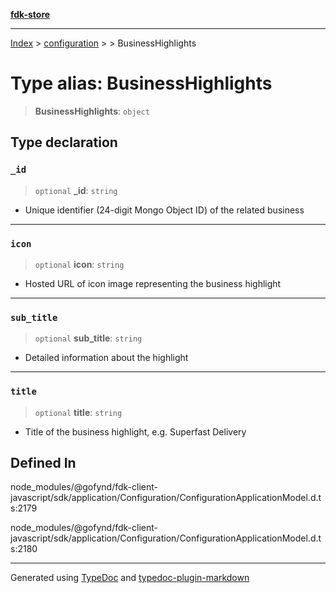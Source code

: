 [**fdk-store**](../../../README.md)
***

[Index](../../../API.md) > [configuration](../../README.md) > [<internal>](../README.md) > BusinessHighlights

# Type alias: BusinessHighlights

> **BusinessHighlights**: `object`

## Type declaration

### `_id`

> `optional` **\_id**: `string`

- Unique identifier (24-digit Mongo Object ID) of
the related business

***

### `icon`

> `optional` **icon**: `string`

- Hosted URL of icon image representing the
business highlight

***

### `sub_title`

> `optional` **sub\_title**: `string`

- Detailed information about the highlight

***

### `title`

> `optional` **title**: `string`

- Title of the business highlight, e.g. Superfast Delivery

## Defined In

node\_modules/@gofynd/fdk-client-javascript/sdk/application/Configuration/ConfigurationApplicationModel.d.ts:2179

node\_modules/@gofynd/fdk-client-javascript/sdk/application/Configuration/ConfigurationApplicationModel.d.ts:2180

***
Generated using [TypeDoc](https://typedoc.org/) and [typedoc-plugin-markdown](https://www.npmjs.com/package/typedoc-plugin-markdown)
